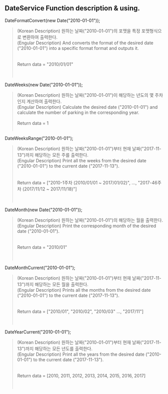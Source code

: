 DateService Function description & using.
-

DateFormatConvert(new Date("2010-01-01"));
> (Korean Description) 원하는 날짜("2010-01-01")의 포맷을 특정 포맷형식으로 변환하여 출력한다.  <br>
> (Engular Description) And converts the format of the desired date ("2010-01-01") into a specific format format and outputs it.  
<br> <br>
> Return data = "2010/01/01"  
<br> <br>



DateWeeks(new Date("2010-01-01"));
> (Korean Description) 원하는 날짜("2010-01-01")이 해당하는 년도의 몇 주차인지 계산하여 출력한다. <br>
> (Engular Description) Calculate the desired date ("2010-01-01") and calculate the number of parking in the corresponding year. 
<br> <br>
> Return data = 1 
<br> <br>



DateWeeksRange("2010-01-01");
> (Korean Description) 원하는 날짜("2010-01-01")부터 현재 날짜("2017-11-13")까지 해당하는 모든 주를 출력한다.  <br>
> (Engular Description) Print all the weeks from the desired date ("2010-01-01") to the current date ("2017-11-13").  
<br> <br>
> Return data = ["2010-1주차 (2010/01/01 ~ 2017/01/02)", ..., "2017-46주차 (2017/11/12 ~ 2017/11/18)"]  
<br> <br>



DateMonth(new Date("2010-01-01"));
> (Korean Description) 원하는 날짜("2010-01-01")의 해당하는 월을 출력한다.  <br>
> (Engular Description) Print the corresponding month of the desired date ("2010-01-01").  
<br> <br>
> Return data = "2010/01"  
<br> <br>



DateMonthCurrent("2010-01-01");
> (Korean Description) 원하는 날짜("2010-01-01")부터 현재 날짜("2017-11-13")까지 해당하는 모든 월을 출력한다.  <br>
> (Engular Description) Prints all the months from the desired date ("2010-01-01") to the current date ("2017-11-13").  
<br> <br>
> Return data = ["2010/01", "2010/02", "2010/03" ..., "2017/11"]  
<br> <br>


DateYearCurrent("2010-01-01");
> (Korean Description) 원하는 날짜("2010-01-01")부터 현재 날짜("2017-11-13")까지 해당하는 모든 년도를 출력한다.  <br>
> (Engular Description) Print all the years from the desired date ("2010-01-01") to the current date ("2017-11-13").  
<br> <br>
> Return data = [2010, 2011, 2012, 2013, 2014, 2015, 2016, 2017]  
<br> <br>






